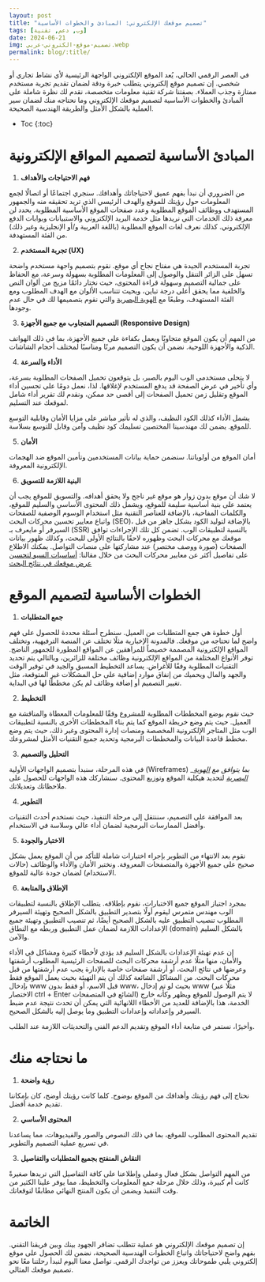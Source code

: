 ```yaml
---
layout: post
title: "تصميم موقعك الإلكتروني: المبادئ والخطوات الأساسية"
tags: [وب, دعم, تقنية]
date: 2024-06-21
img: تصميم-موقع-الكتروني-عربي.webp
permalink: blog/:title/
---
```



في العصر الرقمي الحالي، يُعد الموقع الإلكتروني الواجهة الرئيسية لأي نشاط تجاري أو شخصي. إن تصميم موقع إلكتروني يتطلب خبرة ودقة لضمان تقديم تجربة مستخدم ممتازة وجذب العملاء. بصفتنا شركة تقنية معلومات متخصصة، نقدم لك نظرة شاملة على المبادئ والخطوات الأساسية لتصميم موقعك الإلكتروني وما نحتاجه منك لضمان سير العملية بالشكل الأمثل والطريقة الهندسية الصحيحة.

* Toc
{:toc}

# المبادئ الأساسية لتصميم المواقع الإلكترونية

1. **فهم الاحتياجات والأهداف**

من الضروري أن نبدأ بفهم عميق لاحتياجاتك وأهدافك. سنجري اجتماعًا أو اتصالًا لجمع المعلومات حول رؤيتك للموقع والهدف الرئيسي الذي تريد تحقيقه منه والجمهور المستهدف ووظائف الموقع المطلوبة وعدد صفحات الموقع الأساسية المطلوبة. يحدد لن معرفة ذلك الخدمات التي نريدها مثل خدمة البريد الإلكتروني والاستبيانات وبوابات الدفع الإلكتروني. كذلك نعرف لغات الموقع المطلوبة (باللغة العربية و/أو الإنجليزية وغير ذلك) من الفئة المستهدفة.


2. **تجربة المستخدم (UX)**

تجربة المستخدم الجيدة هي مفتاح نجاح أي موقع. نقوم بتصميم واجهة مستخدم واضحة تسهل على الزائر التنقل والوصول إلى المعلومات المطلوبة بسهولة وسرعة، مع الحفاظ على جمالية التصميم وسهولة قراءة المحتوى، حيث نختار دائمًا مزيج من ألوان النص والخلفية مما يحقق أعلى درجة تباين، وبحيث تتناسب الألوان مع الهدف المطلوب ومع الفئة المستهدف، وطبعًا مع [الهوية البصرية](https://rawajit.com/blog/%D8%A7%D9%84%D9%87%D9%88%D9%8A%D8%A9-%D8%A7%D9%84%D8%A8%D8%B5%D8%B1%D9%8A%D8%A9/) والتي نقوم بتصميمها لك في حال عدم وجودها.

3. **التصميم المتجاوب مع جميع الأجهزة (Responsive Design)**

من المهم أن يكون الموقع متجاوبًا ويعمل بكفاءة على جميع الأجهزة، بما في ذلك الهواتف الذكية والأجهزة اللوحية. نضمن أن يكون التصميم مرنًا ومناسبًا لمختلف أحجام الشاشات.

4. **الأداء والسرعة**

لا يتحلى مستخدمي الوب اليوم بالصبر، بل يتوقعون تحميل الصفحات المطلوبة بسرعة، وأي تأخير في عرض الصفحة قد يدفع المستخدم لإغلاقها. لذا، نعمل دومًا على تحسين أداء الموقع وتقليل زمن تحميل الصفحات إلى أقصى حد ممكن، ونقدم لك تقرير أداء شامل لموقعك عند التسليم.

يشمل الأداء كذلك الكود النظيف، والذي له تأثير مباشر على مزايا الأمان وقابلية التوسع للموقع. يضمن لك مهندسينا المختصين تسليمك كود نظيف وآمن وقابل للتوسع بسلاسة.

5. **الأمان**

أمان الموقع من أولوياتنا. سنضمن حماية بيانات المستخدمين وتأمين الموقع ضد الهجمات الإلكترونية المعروفة.

6. **البنية اللازمة للتسويق**

لا شك أن موقع بدون زوار هو موقع غير ناجح ولا يحقق أهدافه. والتسويق للموقع يجب أن يعتمد على بنية أساسية سليمة للموقع، ويشمل ذلك المحتوى الأساسي والسليم للموقع، والكلمات المفاحية، بالإضافة للعناصر التقنية مثل استخدام الوسوم الوصفية للصفحات واتباع معايير تحسين محركات البحث (SEO)، بالإضافة لتوليد الكود بشكل جاهز من قبل السيرفر أو مايعرف بـ (SSR) بالنسبة لتطبيقات الوب. تضمن كل تلك الإجراءات توافق موقعك مع محركات البحث وظهوره لاحقًا بالنتائج الأولى للبحث، وكذلك ظهور بيانات الصفحات (صورة ووصف مختصر) عند مشاركتها على منصات التواصل. يمكنك الاطلاع على تفاصيل أكثر عن معايير محركات البحث من خلال مقالنا: [أساسيات السيو لتحسين عرض موقعك في نتائج البحث](https://rawajit.com/blog/%D8%A3%D8%B3%D8%A7%D8%B3%D9%8A%D8%A7%D8%AA-%D8%A7%D9%84%D8%B3%D9%8A%D9%88-%D9%84%D8%AA%D8%AD%D8%B3%D9%8A%D9%86-%D8%B9%D8%B1%D8%B6-%D9%85%D9%88%D9%82%D8%B9%D9%83-%D9%81%D9%8A-%D9%86%D8%AA%D8%A7%D8%A6%D8%AC-%D8%A7%D9%84%D8%A8%D8%AD%D8%AB/)

# الخطوات الأساسية لتصميم الموقع

1. **جمع المتطلبات**

أول خطوة هي جمع المتطلبات من العميل. سنطرح أسئلة محددة للحصول على فهم واضح لما تحتاجه من موقعك.
فالمدونة الإخبارية مثلًا تختلف عن المنصة الترفيهية، وتختلف المواقع الإلكترونية المصممة خصيصاً للمراهقين عن المواقع المطورة للجمهور الناضج. توفر الأنواع المختلفة من المواقع الإلكترونية وظائف مختلفة للزائرين، وبالتالي يتم تحديد التقنيات المطلوبة وفقًا للأغراض. يساعد التخطيط المسبق والجيد في توفير الوقت والجهد والمال ويحميك من إنفاق موارد إضافية على حل المشكلات غير المتوقعة، مثل تغيير التصميم أو إضافة وظائف لم يكن مخططًا لها في البداية.

2. **التخطيط**

حيث نقوم بوضع المخططات المطلوبة للمشروع وفقًا للمعلومات المعطاة والمناقشة مع العميل. حيث يتم وضع خريطة الموقع كما يتم بناء المخططات الأخرى بالنسبة لتطبيقات الوب مثل المتاجر الإلكترونية المخصصة ومنصات إدارة المحتوى وغير ذلك، حيث يتم وضع مخطط قاعدة البيانات والمخططات البرمجية وتحديد جميع التقنيات الأمثل لمشروعك.

3. **التحليل والتصميم**

في هذه المرحلة، سنبدأ بتصميم الواجهات الأولية (Wireframes) __بما يتوافق مع [الهوية البصرية](https://rawajit.com/blog/%D8%A7%D9%84%D9%87%D9%88%D9%8A%D8%A9-%D8%A7%D9%84%D8%A8%D8%B5%D8%B1%D9%8A%D8%A9/)_ لتحديد هيكلية الموقع وتوزيع المحتوى. سنشاركك هذه الواجهات للحصول على ملاحظاتك وتعديلاتك.

4. **التطوير**

بعد الموافقة على التصميم، سننتقل إلى مرحلة التنفيذ، حيث نستخدم أحدث التقنيات وأفضل الممارسات البرمجية لضمان أداء عالي وسلاسة في الاستخدام.

5. **الاختبار والجودة**

نقوم بعد الانتهاء من التطوير بإجراء اختبارات شاملة للتأكد من أن الموقع يعمل بشكل صحيح على جميع الأجهزة والمتصفحات المعروفة. ونختبر الأمان والأداء والوظائف (حالات الاستخدام) لضمان جودة عالية للموقع.

6. **الإطلاق والمتابعة**

بمجرد اجتياز الموقع جميع الاختبارات، نقوم بإطلاقه. يتطلب الإطلاق بالنسبة لتطبيقات الوب مهندس متمرس ليقوم أولًا بتصدير التطبيق بالشكل الصحيح وتهيئة السيرفر المطلوب تنصيب التطبيق عليه بالشكل الصحيح أيضًا، ثم تنصيب التطبيق وتهيئة جميع الإعدادات اللازمة لضمان عمل التطبيق وربطه مع النطاق (domain) بالشكل السليم والآمن.

إن عدم تهبئة الإعدادات بالشكل السليم قد يؤدي ﻷخطاء كثيرة ومشاكل في الأداء والأمان، منها مثلًا عدم أرشفة محركات البحث للصفحات الرئيسية المطلوب أرشفتها وعرضها في نتائج البحث، أو أرشفة صفحات خاصة بالإدارة يجب عدم أرشفتها من قبل محركات البحث. من المشاكل الشائعة كذلك أن يتم التهيئة بحيث يعمل الموقع فقط بإدخال www قبل الاسم، أو فقط بدون www، بحيث لو تم إدخال www (مثلًا عبر الاختصار ctrl + Enter الشائع في المتصفحات) لا يتم الوصول للموقع ويظهر وكأنه خارج الخدمة، هذا بالإضافة للعديد من الأخطاء اللانهائية التي يمكن أن تحدث نتيجة عدم ضبط السيرفر وإعداداته وإعدادات التطبيق وما يوصل إليه بالشكل الصحيح.

وأخيرًا، نستمر في متابعة أداء الموقع وتقديم الدعم الفني والتحديثات اللازمة عند الطلب.

# ما نحتاجه منك

1. **رؤية واضحة**

نحتاج إلى فهم رؤيتك وأهدافك من الموقع بوضوح. كلما كانت رؤيتك أوضح، كان بإمكاننا تقديم خدمة أفضل.

2. **المحتوى الأساسي**

تقديم المحتوى المطلوب للموقع، بما في ذلك النصوص والصور والفيديوهات، مما يساعدنا في تسريع عملية التصميم والتطوير.

3. **النقاش المنفتح بجميع المتطلبات والتفاصيل**

من المهم التواصل بشكل فعال وعملي وإطلاعنا على كافة التفاصيل التي تريدها صغيرةً كانت أم كبيرة، وذلك خلال مرحلة جمع المعلومات والتخطيط، مما يوفر علينا الكثير من وقت التنفيذ ويضمن أن يكون المنتج النهائي مطابقًا لتوقعاتك.

# الخاتمة

إن تصميم موقعك الإلكتروني هو عملية تتطلب تضافر الجهود بينك وبين فريقنا التقني. بفهم واضح لاحتياجاتك واتباع الخطوات الهندسية الصحيحة، نضمن لك الحصول على موقع إلكتروني يلبي طموحاتك ويعزز من تواجدك الرقمي. تواصل معنا اليوم لنبدأ رحلتنا معًا نحو تصميم موقعك المثالي.

